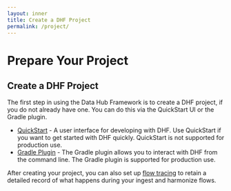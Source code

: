 ```yaml
---
layout: inner
title: Create a DHF Project
permalink: /project/
---
```


# Prepare Your Project


## Create a DHF Project

The first step in using the Data Hub Framework is to create a DHF project, if you do not already have one. You can do this via the QuickStart UI or the Gradle plugin.

- [QuickStart](quickstart.md) - A user interface for developing with DHF. Use QuickStart if you want to get started with DHF quickly. QuickStart is not supported for production use.
- [Gradle Plugin](gradle.md) - The Gradle plugin allows you to interact with DHF from the command line. The Gradle plugin is supported for production use.


After creating your project, you can also set up [flow tracing]({{site.baseurl}}/project/flow-tracing/) to retain a detailed record of what happens during your ingest and harmonize flows.
